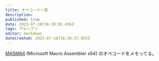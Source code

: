 ```yaml
---
title: オペコード一覧
description: 
published: true
date: 2023-07-18T16:39:01.436Z
tags: アセンブリ
editor: markdown
dateCreated: 2023-07-18T16:36:37.855Z
---
```


[MASM64](https://learn.microsoft.com/ja-jp/cpp/assembler/masm/masm-for-x64-ml64-exe?view=msvc-170) (Microsoft Macro Assembler x64) のオペコードをメモってる。